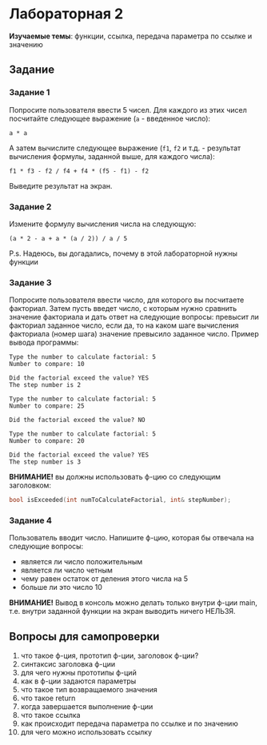 # Лабораторная 2
**Изучаемые темы**: функции, ссылка, передача параметра по ссылке и значению

## Задание
### Задание 1
Попросите пользователя ввести 5 чисел. Для каждого из этих чисел посчитайте следующее выражение (`a` - введенное число):
```
a * a
```
А затем вычислите следующее выражение (`f1`, `f2` и т.д. - результат вычисления формулы, заданной выше, для каждого числа):
```
f1 * f3 - f2 / f4 + f4 * (f5 - f1) - f2
```
Выведите результат на экран.
### Задание 2
Измените формулу вычисления числа на следующую:
```
(a * 2 - a + a * (a / 2)) / a / 5
```
P.s. Надеюсь, вы догадались, почему в этой лабораторной нужны функции
### Задание 3
Попросите пользователя ввести число, для которого вы посчитаете факториал. Затем пусть введет число, с которым нужно сравнить значение факториала и дать ответ на следующие вопросы: превысит ли факториал заданное число, если да, то на каком шаге вычисления факториала (номер шага) значение превысило заданное число. Пример вывода программы:
```
Type the number to calculate factorial: 5
Number to compare: 10

Did the factorial exceed the value? YES
The step number is 2
```
```
Type the number to calculate factorial: 5
Number to compare: 25

Did the factorial exceed the value? NO
```
```
Type the number to calculate factorial: 5
Number to compare: 20

Did the factorial exceed the value? YES
The step number is 3
```
**ВНИМАНИЕ!** вы должны использовать ф-цию со следующим заголовком:
```c++
bool isExceeded(int numToCalculateFactorial, int& stepNumber);
```
### Задание 4
Пользователь вводит число. Напишите ф-цию, которая бы отвечала на следующие вопросы:
* является ли число положительным
* является ли число четным
* чему равен остаток от деления этого числа на 5
* больше ли это число 10

**ВНИМАНИЕ!** Вывод в консоль можно делать только внутри ф-ции main, т.е. внутри заданной функции на экран выводить ничего НЕЛЬЗЯ.

## Вопросы для самопроверки
1. что такое ф-ция, прототип ф-ции, заголовок ф-ции?
1. синтаксис заголовка ф-ции
1. для чего нужны прототипы ф-ций
1. как в ф-ции задаются параметры
1. что такое тип возвращаемого значения
1. что такое return
1. когда завершается выполнение ф-ции
1. что такое ссылка
1. как происходит передача параметра по ссылке и по значению
1. для чего можно использовать ссылку